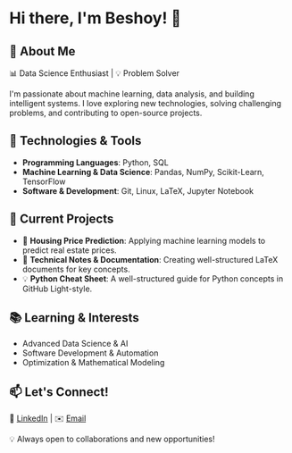 # Hi there, I'm Beshoy! 👋  

## 🚀 About Me  
📊 Data Science Enthusiast | 💡 Problem Solver  

I'm passionate about machine learning, data analysis, and building intelligent systems. I love exploring new technologies, solving challenging problems, and contributing to open-source projects.  

## 🔧 Technologies & Tools  
- **Programming Languages**: Python, SQL
- **Machine Learning & Data Science**: Pandas, NumPy, Scikit-Learn, TensorFlow  
- **Software & Development**: Git, Linux, LaTeX, Jupyter Notebook  

## 📌 Current Projects  
- 🏡 **Housing Price Prediction**: Applying machine learning models to predict real estate prices.  
- 📖 **Technical Notes & Documentation**: Creating well-structured LaTeX documents for key concepts.  
- 💡 **Python Cheat Sheet**: A well-structured guide for Python concepts in GitHub Light-style.  

## 📚 Learning & Interests  
- Advanced Data Science & AI  
- Software Development & Automation  
- Optimization & Mathematical Modeling  

## 📫 Let's Connect!  
🔗 [LinkedIn](https://www.linkedin.com/in/beshoy-abd-al-masih-6b01712a5) | ✉️ [Email](mailto:bosha.abdo.4@gmail.com)  

💡 Always open to collaborations and new opportunities!  
